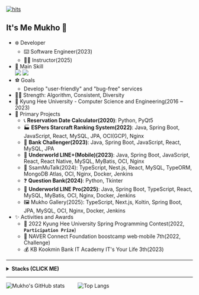 [![hits](https://myhits.vercel.app/api/hit/https%3A%2F%2Fgithub.com%2Fmuhkoplus?color=purple&label=hits&size=medium)](https://myhits.vercel.app)

## It's Me Mukho 👋

- ❄️ Developer
  - ⌨️ Software Engineer(2023)
  - 👩‍🏫 Instructor(2025)
- 🏪 Main Skill
  <br><img src="https://img.shields.io/badge/Spring%20Boot-6DB33F?style=for-the-badge&logo=Spring%20Boot&logoColor=white"> <img src="https://img.shields.io/badge/React-61DAFB?style=for-the-badge&logo=react&logoColor=black">
- ⚽ Goals
  - Develop "user-friendly" and "bug-free" services
- 👩‍🎨 Strength: Algorithm, Consistent, Diversity
- 🌱 Kyung Hee University - Computer Science and Engineering(2016 ~ 2023)
- 👻 Primary Projects
  - 📞 **Reservation Date Calculator(2020)**: Python, PyQt5
  - 🏭 **ESPers Starcraft Ranking System(2022)**: Java, Spring Boot, JavaScript, React, MySQL, JPA, OCI(GCP), Nginx
  - 🏦 **Bank Challenger(2023)**: Java, Spring Boot, JavaScript, React, MySQL, JPA
  - 📗 **Underworld LINE+(Mobile)(2023)**: Java, Spring Boot, JavaScript, React, React Native, MySQL, MyBatis, OCI, Nginx
  - 🍁 SsamMuTalk(2024): TypeScript, Nest.js, React, MySQL, TypeORM, MongoDB Atlas, OCI, Nginx, Docker, Jenkins
  - ❓ **Question Bank(2024)**: Python, Tkinter
  - 📱 **Underworld LINE Pro(2025)**: Java, Spring Boot, TypeScript, React, MySQL, MyBatis, OCI, Nginx, Docker, Jenkins
  - 🖼️ Mukho Gallery(2025): TypeScript, Next.js, Koltin, Spring Boot, JPA, MySQL, OCI, Nginx, Docker, Jenkins
- ✨ Activities and Awards
  - 🥉 2022 Kyung Hee University Spring Programming Contest(2022, **`Participation Prize`**)
  - 🏃 NAVER Connect Foundation boostcamp web·mobile 7th(2022, Challenge)
  - 💰 KB Kookmin Bank IT Academy IT's Your Life 3th(2023)

---
<details>
  <summary>
    <b>Stacks (CLICK ME)</b>
  </summary>
  
  <div markdown="1">
    
  ### 💬 Languages
  
  <img src="https://img.shields.io/badge/C%2B%2B-00599C?style=for-the-badge&logo=C%2B%2B&logoColor=white"> <img src="https://img.shields.io/badge/Python-3776AB?style=for-the-badge&logo=Python&logoColor=white"> <img src="https://img.shields.io/badge/Java-007396?style=for-the-badge&logo=Java&logoColor=white"> <img src="https://img.shields.io/badge/JavaScript-F7DF1E?style=for-the-badge&logo=JavaScript&logoColor=white"><br>
  <img src="https://img.shields.io/badge/TypeScript-3178C6?style=for-the-badge&logo=TypeScript&logoColor=white"> <img src="https://img.shields.io/badge/kotlin-7F52FF?style=for-the-badge&logo=kotlin&logoColor=white"><br>
  <img src="https://img.shields.io/badge/C-A8B9CC?style=for-the-badge&logo=C&logoColor=white"> <img src="https://img.shields.io/badge/dart-0175C2?style=for-the-badge&logo=dart&logoColor=white"> <img src="https://img.shields.io/badge/VBA-D83B01?style=for-the-badge&logo=microsoft-office&logoColor=white">
  
  ### 📦 Backend
  
  <img src="https://img.shields.io/badge/Spring%20Boot-6DB33F?style=for-the-badge&logo=Spring%20Boot&logoColor=white"> <img src="https://img.shields.io/badge/Spring-6DB33F?style=for-the-badge&logo=Spring&logoColor=%2361DAFB"> <img src="https://img.shields.io/badge/NestJS-E0234E?style=for-the-badge&logo=nestjs&logoColor=%2361DAFB"> <img src="https://img.shields.io/badge/Express.js-000000?style=for-the-badge&logo=express&logoColor=%2361DAFB"><br>
  <img src="https://img.shields.io/badge/django-092E20?style=for-the-badge&logo=django&logoColor=white">

  ### 💾 Database

  <img src="https://img.shields.io/badge/MySQL-4479A1?style=for-the-badge&logo=MySQL&logoColor=white"> <img src="https://img.shields.io/badge/Oracle%20DB-F80000?style=for-the-badge&logo=Oracle&logoColor=white"> <img src="https://img.shields.io/badge/MariaDB-003545?style=for-the-badge&logo=MariaDB&logoColor=white"> <img src="https://img.shields.io/badge/MongoDB-47A248?style=for-the-badge&logo=MongoDB&logoColor=white">
  
  ### 🕸️ Frontend
  
  <img src="https://img.shields.io/badge/React-61DAFB?style=for-the-badge&logo=react&logoColor=black"> <img src="https://img.shields.io/badge/next.js-000000?style=for-the-badge&logo=nextdotjs&logoColor=white"> <img src="https://img.shields.io/badge/HTML-E34F26?style=for-the-badge&logo=HTML5&logoColor=white"> <img src="https://img.shields.io/badge/CSS-663399?style=for-the-badge&logo=CSS&logoColor=white"> <img src="https://img.shields.io/badge/Qt-41CD52?style=for-the-badge&logo=Qt&logoColor=white"><br>
  <img src="https://img.shields.io/badge/jQuery-0769AD?style=for-the-badge&logo=jQuery&logoColor=white"> <img src="https://img.shields.io/badge/Bootstrap-7952B3?style=for-the-badge&logo=Bootstrap&logoColor=white"> <img src="https://img.shields.io/badge/Ant%20Design-0170FE?style=for-the-badge&logo=Ant%20Design&logoColor=white"> <img src="https://img.shields.io/badge/Tailwind%20css-06B6D4?style=for-the-badge&logo=tailwindcss&logoColor=white"><br>
  <img src="https://img.shields.io/badge/thymeleaf-005F0F?style=for-the-badge&logo=thymeleaf&logoColor=white">

  ### 🌕 Mobile

  <img src="https://img.shields.io/badge/React%20Native-61DAFB?style=for-the-badge&logo=react&logoColor=white"> <img src="https://img.shields.io/badge/Android-3DDC84?style=for-the-badge&logo=Android&logoColor=white"> <img src="https://img.shields.io/badge/flutter-02569B?style=for-the-badge&logo=flutter&logoColor=white">

  ### ☁️ Cloud & DevOps
  
  <img src="https://img.shields.io/badge/Oracle%20Cloud-F80000?style=for-the-badge&logo=Oracle&logoColor=white"> <img src="https://img.shields.io/badge/Google%20Cloud-2088FF?style=for-the-badge&logo=googlecloud&logoColor=white"> <img src="https://img.shields.io/badge/Amazon%20AWS-232F3E?style=for-the-badge&logo=amazonaws&logoColor=white"><br>
  <img src="https://img.shields.io/badge/Nginx-009639?style=for-the-badge&logo=nginx&logoColor=white"> <img src="https://img.shields.io/badge/Docker-2496ED?style=for-the-badge&logo=docker&logoColor=white"> <img src="https://img.shields.io/badge/Jenkins-D24939?style=for-the-badge&logo=jenkins&logoColor=white"> <img src="https://img.shields.io/badge/Github%20Actions-4285F4?style=for-the-badge&logo=githubactions&logoColor=white">
  
  ### 🧰 IDE
  
  <img src="https://img.shields.io/badge/VSCode-007ACC?style=for-the-badge&logo=Visual%20Studio%20Code&logoColor=white"> <img src="https://img.shields.io/badge/IntelliJ%20IDEA-000000?style=for-the-badge&logo=intellij%20idea&logoColor=white"> <img src="https://img.shields.io/badge/Cursor%20IDE-000000?style=for-the-badge&logo=cursor&logoColor=white"><br>
  <img src="https://img.shields.io/badge/Visual%20Studio-5C2D91?style=for-the-badge&logo=Visual%20Studio&logoColor=white"> <img src="https://img.shields.io/badge/Eclipse%20IDE-2C2255?style=for-the-badge&logo=eclipse-ide&logoColor=white"> <img src="https://img.shields.io/badge/Android%20Studio-3DDC84?style=for-the-badge&logo=android-studio&logoColor=white"> <img src="https://img.shields.io/badge/Jupyter-F37626?style=for-the-badge&logo=jupyter&logoColor=white">
  
  ### 🖥️ OS
  
  <img src="https://img.shields.io/badge/Windows-0078D6?style=for-the-badge&logo=Windows&logoColor=white"> <img src="https://img.shields.io/badge/Mac%20OS-000000?style=for-the-badge&logo=macOS&logoColor=white"> <img src="https://img.shields.io/badge/Ubuntu-E95420?style=for-the-badge&logo=ubuntu&logoColor=white"><img src="https://img.shields.io/badge/Android-3DDC84?style=for-the-badge&logo=Android&logoColor=white"> <img src="https://img.shields.io/badge/Linux-FCC624?style=for-the-badge&logo=Linux&logoColor=white"> 
  
  ### 🖱️ etc
  
  <img src="https://img.shields.io/badge/Github-181717?style=for-the-badge&logo=Github&logoColor=white"> <img src="https://img.shields.io/badge/Bitbucket-0052CC?style=for-the-badge&logo=Bitbucket&logoColor=white"> <img src="https://img.shields.io/badge/Gitlab-FC6D26?style=for-the-badge&logo=Gitlab&logoColor=white"> <img src="https://img.shields.io/badge/Sourcetree-0052CC?style=for-the-badge&logo=Sourcetree&logoColor=white"> <img src="https://img.shields.io/badge/Postman-FF6C37?style=for-the-badge&logo=Postman&logoColor=white"><br>
  <img src="https://img.shields.io/badge/chat%20gpt-000000?style=for-the-badge&logo=chatgpt&logoColor=white"> <img src="https://img.shields.io/badge/perplexity-1FB8CD?style=for-the-badge&logo=perplexity&logoColor=white"> <img src="https://img.shields.io/badge/google%20gemini-8E75B2?style=for-the-badge&logo=googlegemini&logoColor=white"><br> 
  <img src="https://img.shields.io/badge/Google%20Drive-4285F4?style=for-the-badge&logo=Google%20Drive&logoColor=white"> <img src="https://img.shields.io/badge/Google%20Sheets-34A853?style=for-the-badge&logo=googlesheets&logoColor=white"> <img src="https://img.shields.io/badge/Microsoft%20Excel-217346?style=for-the-badge&logo=Microsoft%20Excel&logoColor=white"> <img src="https://img.shields.io/badge/Microsoft%20Access-A4373A?style=for-the-badge&logo=Microsoft%20Access&logoColor=white"><br>
  <img src="https://img.shields.io/badge/notion-000000?style=for-the-badge&logo=Notion&logoColor=white"> <img src="https://img.shields.io/badge/Discord-5865F2?style=for-the-badge&logo=discord&logoColor=white"> <img src="https://img.shields.io/badge/Adobe%20Premiere%20Pro-9999FF?style=for-the-badge&logo=adobepremierepro&logoColor=white">

  ### 🙏 Thanks to
  
  <img src="https://img.shields.io/badge/Naver-03C75A?style=for-the-badge&logo=naver&logoColor=white"> <img src="https://img.shields.io/badge/LG-A50034?style=for-the-badge&logo=lg&logoColor=white">

  - 👻 Projects
    - 👩‍🎤 Singer-Composer(2021): JavaScript, Express, MySQL, AWS
    - 💻 Underworld-LINE(2022): JavaScript, Node.js, GCP
    - 📆 MapleStory Weekly Boss Checker(2023): Java, Android
    - 🌨️ Mukho Minor Gallery(2023): JavaScript, Express, MySQL, OCI
    - ⏰ Mlock(2024): JavaScript, React
    - 📋 Mukho Mini Gallery(2024): Java, Spring Boot, MySQL, JPA, OCI, Nginx
    - 🥅 PungDeong(2024): Dart, Flutter
    - 🍭 MukhoGG(2024): Java, Spring Boot, Thymeleaf
    - 🚆 Oh-My-Last-Transit(2024): TypeScript, React Native, JavaScript, Express
    - ☔ Oh My Umbrella(2024, Prototype): Java, Spring Boot, TypeScript, React Native, MySQL, JPA, OCI, Docker, Jenkins
    - 📚 EduBox(2024, Pause): [FE] TypeScript, React
    - 🤖 SsamMuBot(2025): Kotlin, Spring Boot, Redis, OCI, Nginx, Docker, Jenkins
    - 👩‍🏫 MukhoLab(2025): JavaScript, Express, HTML, CSS, OCI, Nginx, Docker, Jenkins
   
  </div>
</details>

---

![Mukho's GitHub stats](https://github-readme-stats.vercel.app/api?username=mukhoplus&show_icons=true&theme=react)&nbsp;&nbsp;&nbsp;&nbsp;&nbsp;&nbsp;&nbsp;&nbsp; ![Top Langs](https://github-readme-stats.vercel.app/api/top-langs/?username=mukhoplus&layout=compact&theme=nightowl&langs_count=6&hide=html,css,makefile,tex,scss,ejs,jupyter%20notebook)
